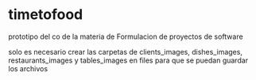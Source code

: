 # timetofood
prototipo del co de la materia de Formulacion de proyectos de software

solo es necesario crear las carpetas de clients_images, dishes_images, restaurants_images y tables_images en files para que se puedan guardar
los archivos

